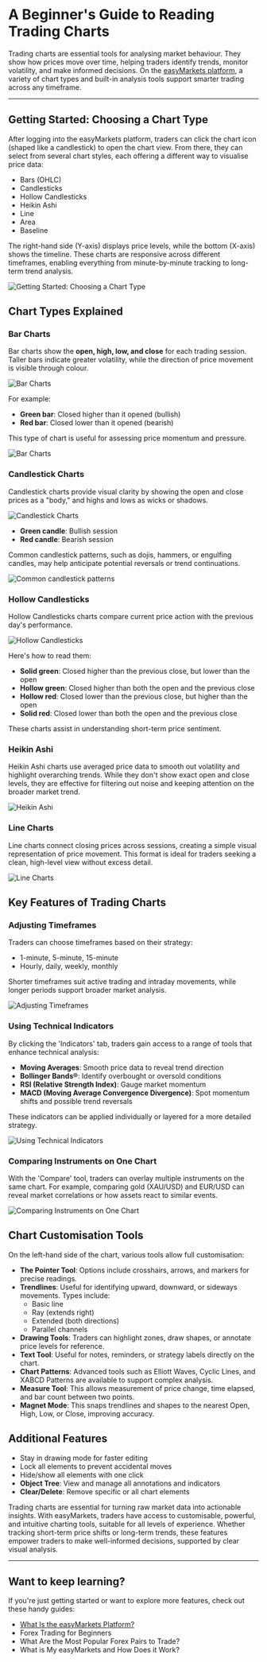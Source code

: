 <!--meta
title: A Beginner's Guide to Reading Trading Charts
slug: beginner-guide-reading-trading-charts
canonical_url: https://www.easymarkets.com/learn/beginner-guide-reading-trading-charts
date: 2025-09-03
keywords: [Trading charts, Chart types, Technical indicators, easyMarkets platform, Price analysis]
primary-keyword: Trading charts
meta_description: A beginner's guide on how to use trading charts on easyMarkets, from chart types to indicators, turning price data into smarter trading decisions.
seo_keywords: Trading charts, Chart types, Technical indicators, easyMarkets platform, Price analysis
"og_image": "https://github.com/user-attachments/assets/ae3951fd-ed2c-4818-be29-a4434a553cab",
  "images": [
    "https://github.com/user-attachments/assets/ae3951fd-ed2c-4818-be29-a4434a553cab",
    "https://github.com/user-attachments/assets/acdd6273-11b1-4922-8d89-3f82f7e1b323"
    "https://github.com/user-attachments/assets/5fc1e619-f78c-4933-a494-10f0620db9c7"
    "https://github.com/user-attachments/assets/c3eabc34-cdd7-4c3b-8670-f07f828b7c81"
  ],
  "twitter_card": "easyMarkets"
-->

# A Beginner's Guide to Reading Trading Charts

Trading charts are essential tools for analysing market behaviour. They show how prices move over time, helping traders identify trends, monitor volatility, and make informed decisions. On the [easyMarkets platform](https://www.easymarkets.com/eu/platforms/easymarkets/), a variety of chart types and built-in analysis tools support smarter trading across any timeframe.

---

## Getting Started: Choosing a Chart Type

After logging into the easyMarkets platform, traders can click the chart icon (shaped like a candlestick) to open the chart view. From there, they can select from several chart styles, each offering a different way to visualise price data:

- Bars (OHLC)
- Candlesticks
- Hollow Candlesticks
- Heikin Ashi
- Line
- Area
- Baseline

The right-hand side (Y-axis) displays price levels, while the bottom (X-axis) shows the timeline. These charts are responsive across different timeframes, enabling everything from minute-by-minute tracking to long-term trend analysis.

![Getting Started: Choosing a Chart Type](https://github.com/user-attachments/assets/2e6f33f8-f44c-4287-acc2-d36fcaa77f48)

## Chart Types Explained

### Bar Charts

Bar charts show the **open, high, low, and close** for each trading session. Taller bars indicate greater volatility, while the direction of price movement is visible through colour.

![Bar Charts](https://github.com/user-attachments/assets/2e6f33f8-f44c-4287-acc2-d36fcaa77f48)

For example:
- **Green bar**: Closed higher than it opened (bullish)
- **Red bar**: Closed lower than it opened (bearish)

This type of chart is useful for assessing price momentum and pressure.

![Bar Charts](https://github.com/user-attachments/assets/09767eb9-5146-425f-b07e-b66ca21e0e06)


### Candlestick Charts

Candlestick charts provide visual clarity by showing the open and close prices as a "body," and highs and lows as wicks or shadows.

![Candlestick Charts](https://github.com/user-attachments/assets/d741736d-c690-4ae0-b09c-5ebc49f71f3d)

- **Green candle**: Bullish session
- **Red candle**: Bearish session

Common candlestick patterns, such as dojis, hammers, or engulfing candles, may help anticipate potential reversals or trend continuations.

![Common candlestick patterns](https://github.com/user-attachments/assets/b518866a-4650-4f16-96fb-21997055a75d)

### Hollow Candlesticks

Hollow Candlesticks charts compare current price action with the previous day's performance.

![Hollow Candlesticks](https://github.com/user-attachments/assets/95c38e9c-e846-4ec7-8eb9-cfc9cf300fb1)

Here's how to read them:
- **Solid green**: Closed higher than the previous close, but lower than the open
- **Hollow green**: Closed higher than both the open and the previous close
- **Hollow red**: Closed lower than the previous close, but higher than the open
- **Solid red**: Closed lower than both the open and the previous close

These charts assist in understanding short-term price sentiment.

### Heikin Ashi

Heikin Ashi charts use averaged price data to smooth out volatility and highlight overarching trends. While they don't show exact open and close levels, they are effective for filtering out noise and keeping attention on the broader market trend.

![Heikin Ashi](https://github.com/user-attachments/assets/d3978ecc-8136-4435-bdb8-e4722dc45948)

### Line Charts

Line charts connect closing prices across sessions, creating a simple visual representation of price movement. This format is ideal for traders seeking a clean, high-level view without excess detail.

![Line Charts](https://github.com/user-attachments/assets/a5558865-7f76-4aee-8920-c28a57c24f67)


## Key Features of Trading Charts

### Adjusting Timeframes

Traders can choose timeframes based on their strategy:
- 1-minute, 5-minute, 15-minute
- Hourly, daily, weekly, monthly

Shorter timeframes suit active trading and intraday movements, while longer periods support broader market analysis.

![Adjusting Timeframes](https://github.com/user-attachments/assets/6698db95-f8b5-4adf-97d0-45ac7a83814e)

### Using Technical Indicators

By clicking the 'Indicators' tab, traders gain access to a range of tools that enhance technical analysis:

- **Moving Averages**: Smooth price data to reveal trend direction
- **Bollinger Bands®**: Identify overbought or oversold conditions
- **RSI (Relative Strength Index)**: Gauge market momentum
- **MACD (Moving Average Convergence Divergence)**: Spot momentum shifts and possible trend reversals

These indicators can be applied individually or layered for a more detailed strategy.

![Using Technical Indicators](https://github.com/user-attachments/assets/da7cf895-9dd1-49ba-9afa-86a2678db581)


### Comparing Instruments on One Chart

With the 'Compare' tool, traders can overlay multiple instruments on the same chart. For example, comparing gold (XAU/USD) and EUR/USD can reveal market correlations or how assets react to similar events.

![Comparing Instruments on One Chart](https://github.com/user-attachments/assets/4fe94119-8f37-40d1-a7a9-800d5f86dce5)

## Chart Customisation Tools

On the left-hand side of the chart, various tools allow full customisation:

- **The Pointer Tool**: Options include crosshairs, arrows, and markers for precise readings.
- **Trendlines**: Useful for identifying upward, downward, or sideways movements. Types include:
  - Basic line
  - Ray (extends right)
  - Extended (both directions)
  - Parallel channels
- **Drawing Tools**: Traders can highlight zones, draw shapes, or annotate price levels for reference.
- **Text Tool**: Useful for notes, reminders, or strategy labels directly on the chart.
- **Chart Patterns**: Advanced tools such as Elliott Waves, Cyclic Lines, and XABCD Patterns are available to support complex analysis.
- **Measure Tool**: This allows measurement of price change, time elapsed, and bar count between two points.
- **Magnet Mode**: This snaps trendlines and shapes to the nearest Open, High, Low, or Close, improving accuracy.

## Additional Features

- Stay in drawing mode for faster editing
- Lock all elements to prevent accidental moves
- Hide/show all elements with one click
- **Object Tree**: View and manage all annotations and indicators
- **Clear/Delete**: Remove specific or all chart elements

Trading charts are essential for turning raw market data into actionable insights. With easyMarkets, traders have access to customisable, powerful, and intuitive charting tools, suitable for all levels of experience. Whether tracking short-term price shifts or long-term trends, these features empower traders to make well-informed decisions, supported by clear visual analysis.

---

## Want to keep learning?

If you're just getting started or want to explore more features, check out these handy guides:

- [What Is the easyMarkets Platform?](https://github.com/JohnnyMTP/easyMarkets/blob/main/What%20is%20the%20easyMarkets%20Platform%20and%20How%20Does%20it%20Work.md)
- Forex Trading for Beginners
- What Are the Most Popular Forex Pairs to Trade?
- What is My easyMarkets and How Does it Work?
